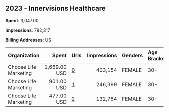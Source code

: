 ## 2023 - Innervisions Healthcare 
**Spent**: 3,047.00

**Impressions**: 782,317

**Billing Addresses**: US

|Organization|Spent|Urls|Impressions|Genders|Age Brackets|Country Codes|
|:---|---:|:---|---:|:---|:---|:---|
|Choose Life Marketing|1,669.00 USD|[0](https://www.snap.com/political-ads/asset/1548e3e887307c1c99631b28ba16ebeb2d9783550bf46f882130861d263fbc57?mediaType=mp4)|403,154|FEMALE|30-|united states|
|Choose Life Marketing|901.00 USD|[1](https://www.snap.com/political-ads/asset/152bde6b20d808616298223d5267e5a3cd40429c55b360549eb396619d3cd199?mediaType=mp4)|246,399|FEMALE|30-|united states|
|Choose Life Marketing|477.00 USD|[2](https://www.snap.com/political-ads/asset/2afd1a80c6b1b2601105a38b0549391f51827538d5f212a15c4fe9512164d81f?mediaType=jpg)|132,764|FEMALE|30-|united states|
